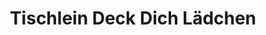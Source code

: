 ---
title: "Tischlein Deck Dich Lädchen"
url: /schillsdorf/tischlein-deck-dich-laedchen/
shop: Dorfladen
---